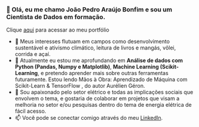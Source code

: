 <h3>👋 Olá, eu me chamo João Pedro Araújo Bonfim e sou um Cientista de Dados em formação.</h3>

 Clique [aqui](https://mooncake-jp.github.io/) para acessar ao meu portfólio

- 👀 Meus interesses flutuam em campos como desenvolvimento sustentável e ativismo climático, leitura de livros e mangás, vôlei, corrida e açaí.
- 🌱 Atualmente eu estou me aprofundando em **Análise de dados com Python (Pandas, Numpy e Matplotlib)**, **Machine Learning (Scikit-Learning**, e pretendo aprender mais sobre outras ferramentas futuramente. Estou lendo Mãos à Obra: Aprendizado de Máquina com Scikit-Learn & TensorFlow , do autor Aurélien Géron.
- 💞️ Sou apaixonado pelo setor elétrico e todas as implicações sociais que envolvem o tema, e gostaria de colaborar em projetos que visam a melhoria no setor e/ou pesquisas dentro do tema de energia elétrica de fácil acesso.
- 📫 Você pode se conectar comigo através do meu [LinkedIn](https://www.linkedin.com/in/jo%C3%A3o-pedro-ara%C3%BAjo-bonfim-0368b723a/).

